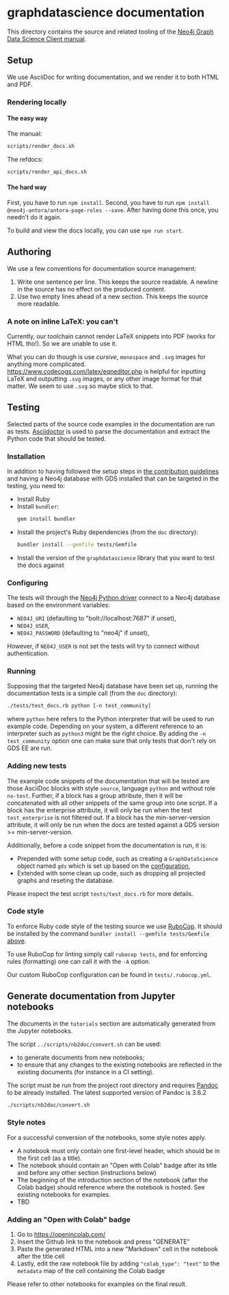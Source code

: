 # graphdatascience documentation

This directory contains the source and related tooling of the [Neo4j Graph Data Science Client manual](https://neo4j.com/docs/graph-data-science-client).


## Setup

We use AsciiDoc for writing documentation, and we render it to both HTML and PDF.


### Rendering locally

#### The easy way

The manual:

```bash
scripts/render_docs.sh
```

The refdocs:

```bash
scripts/render_api_docs.sh
```

#### The hard way

First, you have to run `npm install`.
Second, you have to run `npm install @neo4j-antora/antora-page-roles --save`.
After having done this once, you needn't do it again.

To build and view the docs locally, you can use `npm run start`.


## Authoring

We use a few conventions for documentation source management:

1. Write one sentence per line.
   This keeps the source readable.
   A newline in the source has no effect on the produced content.
2. Use two empty lines ahead of a new section.
   This keeps the source more readable.


### A note on inline LaTeX: you can't

Currently, our toolchain cannot render LaTeX snippets into PDF (works for HTML tho!).
So we are unable to use it.

What you can do though is use _cursive_, `monospace` and `.svg` images for anything more complicated.
https://www.codecogs.com/latex/eqneditor.php is helpful for inputting LaTeX and outputting `.svg` images, or any other image format for that matter.
We seem to use `.svg` so maybe stick to that.


## Testing

Selected parts of the source code examples in the documentation are run as tests.
[Asciidoctor](https://github.com/asciidoctor/asciidoctor) is used to parse the documentation and extract the Python code that should be tested.


### Installation

In addition to having followed the setup steps in [the contribution guidelines](../CONTRIBUTING.md#specifically-for-this-project) and having a Neo4j database with GDS installed that can be targeted in the testing, you need to:

 * Install Ruby
 * Install `bundler`:
   ```bash
   gem install bundler
   ```
 * Install the project's Ruby dependencies (from the `doc` directory):
   ```bash
   bundler install --gemfile tests/Gemfile
   ```
 * Install the version of the `graphdatascience` library that you want to test the docs against


### Configuring

The tests will through the [Neo4j Python driver](https://neo4j.com/docs/python-manual/current/) connect to a Neo4j database based on the environment variables:

* `NEO4J_URI` (defaulting to "bolt://localhost:7687" if unset),
* `NEO4J_USER`,
* `NEO4J_PASSWORD` (defaulting to "neo4j" if unset),

However, if `NEO4J_USER` is not set the tests will try to connect without authentication.


### Running

Supposing that the targeted Neo4j database have been set up, running the documentation tests is a simple call (from the `doc` directory):

```bash
./tests/test_docs.rb python [-n test_community]
```

where `python` here refers to the Python interpreter that will be used to run example code.
Depending on your system, a different reference to an interpreter such as `python3` might be the right choice.
By adding the `-n test_community` option one can make sure that only tests that don't rely on GDS EE are run.


### Adding new tests

The example code snippets of the documentation that will be tested are those AsciiDoc blocks with style `source`, language `python` and without role `no-test`.
Further, if a block has a group attribute, then it will be concatenated with all other snippets of the same group into one script.
If a block has the enterprise attribute, it will only be run when the test `test_enterprise` is not filtered out.
If a block has the min-server-version attribute, it will only be run when the docs are tested against a GDS version >= min-server-version.

Additionally, before a code snippet from the documentation is run, it is:

* Prepended with some setup code, such as creating a `GraphDataScience` object named `gds` which is set up based on the [configuration](#configuring),
* Extended with some clean up code, such as dropping all projected graphs and reseting the database.

Please inspect the test script `tests/test_docs.rb` for more details.


### Code style

To enforce Ruby code style of the testing source we use [RuboCop](https://github.com/rubocop/rubocop).
It should be installed by the command `bundler install --gemfile tests/Gemfile` [above](#installation).

To use RuboCop for linting simply call `rubocop tests`, and for enforcing rules (formatting) one can call it with the `-A` option.

Our custom RuboCop configuration can be found in `tests/.rubocop.yml`.


## Generate documentation from Jupyter notebooks

The documents in the `tutorials` section are automatically generated from the Jupyter notebooks.

The script `../scripts/nb2doc/convert.sh` can be used:

* to generate documents from new notebooks;
* to ensure that any changes to the existing notebooks are reflected in the existing documents (for instance in a CI setting).

The script must be run from the project root directory and requires [Pandoc](https://pandoc.org/) to be already installed. The latest supported version of Pandoc is 3.6.2

```bash
./scripts/nb2doc/convert.sh
```


### Style notes

For a successful conversion of the notebooks, some style notes apply.

* A notebook must only contain one first-level header, which should be in the first cell (as a title).
* The notebook should contain an "Open with Colab" badge after its title and before any other section (instructions below)
* The beginning of the introduction section of the notebook (after the Colab badge) should reference where the notebook is hosted. See existing notebooks for examples.
* TBD


### Adding an "Open with Colab" badge

1. Go to https://openincolab.com/
2. Insert the Github link to the notebook and press "GENERATE"
3. Paste the generated HTML into a new "Markdown" cell in the notebook after the title cell
4. Lastly, edit the raw notebook file by adding `"colab_type": "text"` to the `metadata` map of the cell containing the Colab badge

Please refer to other notebooks for examples on the final result.
